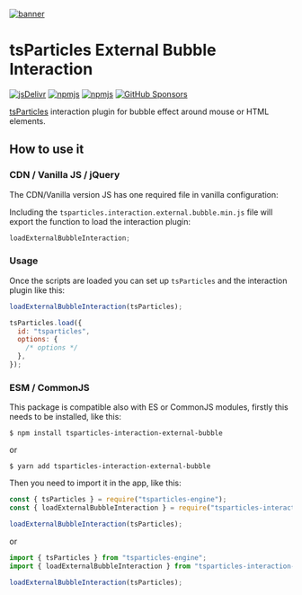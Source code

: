 [![banner](https://particles.js.org/images/banner2.png)](https://particles.js.org)

# tsParticles External Bubble Interaction

[![jsDelivr](https://data.jsdelivr.com/v1/package/npm/tsparticles-interaction-external-bubble/badge)](https://www.jsdelivr.com/package/npm/tsparticles-interaction-external-bubble)
[![npmjs](https://badge.fury.io/js/tsparticles-interaction-external-bubble.svg)](https://www.npmjs.com/package/tsparticles-interaction-external-bubble)
[![npmjs](https://img.shields.io/npm/dt/tsparticles-interaction-external-bubble)](https://www.npmjs.com/package/tsparticles-interaction-external-bubble) [![GitHub Sponsors](https://img.shields.io/github/sponsors/matteobruni)](https://github.com/sponsors/matteobruni)

[tsParticles](https://github.com/matteobruni/tsparticles) interaction plugin for bubble effect around mouse or HTML
elements.

## How to use it

### CDN / Vanilla JS / jQuery

The CDN/Vanilla version JS has one required file in vanilla configuration:

Including the `tsparticles.interaction.external.bubble.min.js` file will export the function to load the interaction
plugin:

```javascript
loadExternalBubbleInteraction;
```

### Usage

Once the scripts are loaded you can set up `tsParticles` and the interaction plugin like this:

```javascript
loadExternalBubbleInteraction(tsParticles);

tsParticles.load({
  id: "tsparticles",
  options: {
    /* options */
  },
});
```

### ESM / CommonJS

This package is compatible also with ES or CommonJS modules, firstly this needs to be installed, like this:

```shell
$ npm install tsparticles-interaction-external-bubble
```

or

```shell
$ yarn add tsparticles-interaction-external-bubble
```

Then you need to import it in the app, like this:

```javascript
const { tsParticles } = require("tsparticles-engine");
const { loadExternalBubbleInteraction } = require("tsparticles-interaction-external-bubble");

loadExternalBubbleInteraction(tsParticles);
```

or

```javascript
import { tsParticles } from "tsparticles-engine";
import { loadExternalBubbleInteraction } from "tsparticles-interaction-external-bubble";

loadExternalBubbleInteraction(tsParticles);
```
